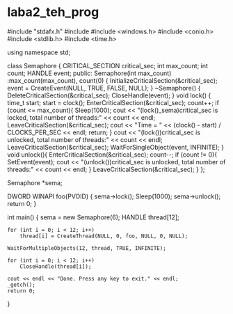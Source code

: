 # laba2_teh_prog
#include "stdafx.h"
#include <iostream>
#include <windows.h>
#include <conio.h>
#include <stdlib.h>
#include <time.h>

using namespace std;

class Semaphore
{
	CRITICAL_SECTION critical_sec;
	int max_count;
	int count;
	HANDLE event;
public:
	Semaphore(int max_count) :max_count(max_count), count(0)
	{
		InitializeCriticalSection(&critical_sec);
		event = CreateEvent(NULL, TRUE, FALSE, NULL);
	}
	~Semaphore()
	{
		DeleteCriticalSection(&critical_sec);
		CloseHandle(event);
	}
	void lock()
	{
		time_t start;
		start = clock();
		EnterCriticalSection(&critical_sec);
		count++;
		if (count <= max_count){
			Sleep(1000);
			cout << "(lock()_sema)critical_sec is locked, total number of threads:" << count << endl;
			LeaveCriticalSection(&critical_sec);
			cout << "Time = " << (clock() - start) / CLOCKS_PER_SEC << endl;
			return;
		}
		cout << "(lock())critical_sec is unlocked, total number of threads:" << count << endl;
		LeaveCriticalSection(&critical_sec);
		WaitForSingleObject(event, INFINITE);
	}
	void unlock(){
		EnterCriticalSection(&critical_sec);
		count--;
		if (count != 0){
			SetEvent(event);
			cout << "(unlock())critical_sec is unlocked, total number of threads:" << count << endl;
		}
		LeaveCriticalSection(&critical_sec);
	}
};

Semaphore *sema;

DWORD WINAPI
foo(PVOID)
{
	sema->lock();
	Sleep(1000);
	sema->unlock();
	return 0;
}

int
main()
{
	sema = new Semaphore(6);
	HANDLE thread[12];

	for (int i = 0; i < 12; i++)
		thread[i] = CreateThread(NULL, 0, foo, NULL, 0, NULL);

	WaitForMultipleObjects(12, thread, TRUE, INFINITE);

	for (int i = 0; i < 12; i++)
		CloseHandle(thread[i]);

	cout << endl << "Done. Press any key to exit." << endl;
	_getch();
	return 0;
}
